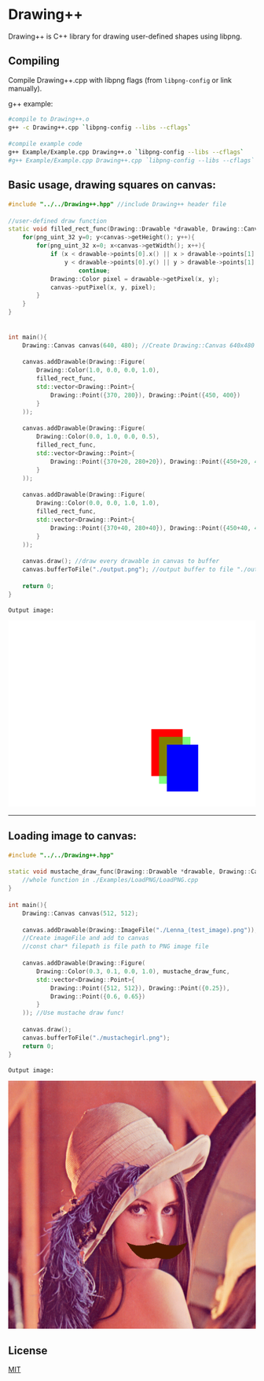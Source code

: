 # Drawing++

Drawing++ is C++ library for drawing user-defined shapes using libpng.

## Compiling

Compile Drawing++.cpp with libpng flags (from `libpng-config` or link manually).

g++ example:
```sh
#compile to Drawing++.o
g++ -c Drawing++.cpp `libpng-config --libs --cflags`

#compile example code
g++ Example/Example.cpp Drawing++.o `libpng-config --libs --cflags`
#g++ Example/Example.cpp Drawing++.cpp `libpng-config --libs --cflags`
```

## Basic usage, drawing squares on canvas:
```c++
#include "../../Drawing++.hpp" //include Drawing++ header file

//user-defined draw function
static void filled_rect_func(Drawing::Drawable *drawable, Drawing::Canvas* canvas){
    for(png_uint_32 y=0; y<canvas->getHeight(); y++){
        for(png_uint_32 x=0; x<canvas->getWidth(); x++){
            if (x < drawable->points[0].x() || x > drawable->points[1].x() ||
                y < drawable->points[0].y() || y > drawable->points[1].y()) 
                    continue;
            Drawing::Color pixel = drawable->getPixel(x, y);
            canvas->putPixel(x, y, pixel);
        }
    }
}


int main(){
    Drawing::Canvas canvas(640, 480); //Create Drawing::Canvas 640x480 size

    canvas.addDrawable(Drawing::Figure(
        Drawing::Color(1.0, 0.0, 0.0, 1.0),
        filled_rect_func,
        std::vector<Drawing::Point>{ 
            Drawing::Point({370, 280}), Drawing::Point({450, 400}) 
        }
    ));

    canvas.addDrawable(Drawing::Figure(
        Drawing::Color(0.0, 1.0, 0.0, 0.5),
        filled_rect_func,
        std::vector<Drawing::Point>{ 
            Drawing::Point({370+20, 280+20}), Drawing::Point({450+20, 400+20}) 
        }
    ));

    canvas.addDrawable(Drawing::Figure(
        Drawing::Color(0.0, 0.0, 1.0, 1.0),
        filled_rect_func,
        std::vector<Drawing::Point>{ 
            Drawing::Point({370+40, 280+40}), Drawing::Point({450+40, 400+40}) 
        }
    )); 

    canvas.draw(); //draw every drawable in canvas to buffer
    canvas.bufferToFile("./output.png"); //output buffer to file "./output.png"

    return 0;
}
```
`Output image:`

![output image](Examples/ThreeSquares/output.png)

---

## Loading image to canvas:
```c++
#include "../../Drawing++.hpp"

static void mustache_draw_func(Drawing::Drawable *drawable, Drawing::Canvas* canvas){
    //whole function in ./Examples/LoadPNG/LoadPNG.cpp
}

int main(){
    Drawing::Canvas canvas(512, 512);
    
    canvas.addDrawable(Drawing::ImageFile("./Lenna_(test_image).png"));
    //Create imageFile and add to canvas
    //const char* filepath is file path to PNG image file
    
    canvas.addDrawable(Drawing::Figure(
        Drawing::Color(0.3, 0.1, 0.0, 1.0), mustache_draw_func,
        std::vector<Drawing::Point>{ 
            Drawing::Point({512, 512}), Drawing::Point({0.25}), 
            Drawing::Point({0.6, 0.65}) 
        }
    )); //Use mustache draw func!

    canvas.draw();
    canvas.bufferToFile("./mustachegirl.png");
    return 0;
}
```
`Output image:`

![output image](Examples/LoadPNG/mustachegirl.png)

## License
[MIT](https://choosealicense.com/licenses/mit/)
